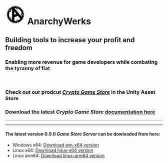 # ![](AnarchyIconSmall.png) AnarchyWerks
## Building tools to increase your profit and freedom

### Enabling more revenue for game developers while combating the tyranny of fiat

<br>

### Check out our prodcut [*Crypto Game Store*](https://u3d.as/3BvW) in the Unity Asset Store

### Download the latest *Crypto Game Store* [documentation here](releases/CryptoGameStore.pdf)
----
----

#### The latest version 0.9.0 *Game Store Server* can be dowloaded from here:
- Windows x64: [Download win-x64 version](https://drive.proton.me/urls/KS19C7M2CR#oVsFF39euk8v)
- Linux x64: [Download linux-x64 version](https://drive.proton.me/urls/F4P2VKPEAM#exDiNhJJI6cp)
- Linux arm64: [Download linux-arm64 version](https://drive.proton.me/urls/EA4BE76KKW#cpcleOS5rQ37)
